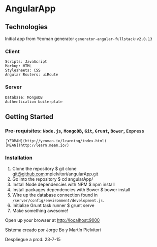 # AngularApp

## Technologies

Initial app from Yeoman generator `generator-angular-fullstack`-`v2.0.13`

### Client
	Scripts: JavaScript
	Markup: HTML
	Stylesheets: CSS
	Angular Routers: uiRoute
	
### Server
	Database: MongoDB
	Authentication boilerplate
	
## Getting Started

### Pre-requisites: `Node.js`, `MongoDB`, `Git`, `Grunt`, `Bower`, `Express`  
	[YEOMAN](http://yeoman.io/learning/index.html) 
	[MEAN](http://learn.mean.io/)

### Installation 	
1. Clone the repository $ git clone git@github.com:mpielvitori/angularApp.git
1. Go into the repository $ cd angularApp/
1. Install Node dependencies with NPM $ npm install
1. Install packages dependencies with Bower $ bower install
1. Wire up the database connection found in `/server/config/environment/development.js`.
1. Initialize Grunt task runner $ grunt serve
1. Make something awesome!

Open up your browser at [http://localhost:9000](http://localhost:9000)

Sistema creado por Jorge Bo y Martín Pielvitori

Despliegue a prod. 23-7-15
